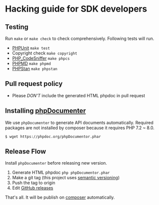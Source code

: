 Hacking guide for SDK developers
==

Testing
--

Run `make` or `make check` to check comprehensively. Following tests will run.

- [PHPUnit](https://github.com/sebastianbergmann/phpunit) `make test`
- Copyright check `make copyright`
- [PHP_CodeSniffer](https://github.com/squizlabs/PHP_CodeSniffer) `make phpcs`
- [PHPMD](https://phpmd.org/) `make phpmd`
- [PHPStan](https://phpstan.org/) `make phpstan`

Pull request policy
--

- Please *DON'T* include the generated HTML phpdoc in pull request

Installing [phpDocumenter](https://docs.phpdoc.org/)
--

We use `phpDocumenter` to generate API documents automatically. Required packages are not installed by composer because it requires PHP 7.2 ~ 8.0.

```
$ wget https://phpdoc.org/phpDocumentor.phar
```

Release Flow
--

Install `phpDocumenter` before releasing new version.

1. Generate HTML phpdoc `php phpDocumentor.phar`
1. Make a git tag (this project uses [semantic versioning](http://semver.org/))
1. Push the tag to origin
1. Edit [GitHub releases](https://github.com/line/line-bot-sdk-php/releases)

That's all. It will be publish on [composer](https://packagist.org/packages/linecorp/line-bot-sdk) automatically.
